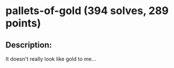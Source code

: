 # pallets-of-gold (394 solves, 289 points)

## Description:
It doesn't really look like gold to me...

